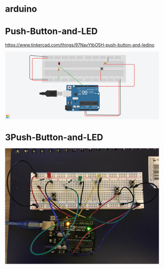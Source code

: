# arduino



# Push-Button-and-LED

https://www.tinkercad.com/things/97NavYtbO5H-push-button-and-ledino

![push-button-and-led.ino](https://github.com/douglasdeodato/arduino/blob/master/sample-images/push-button-and-led.ino.png)


# 3Push-Button-and-LED
![push-button-and-led.ino](https://github.com/douglasdeodato/arduino/blob/master/sample-images/3pushbutton.jpg)
